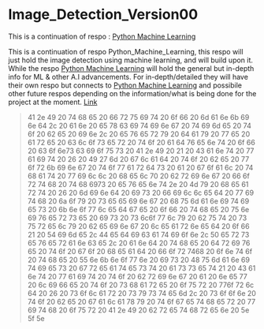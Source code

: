 # Image_Detection_Version00

This is a continuation of respo : 
[Python Machine Learning](https://github.com/CyborgVillager/Python_Machine_Learning)

This is a continuation of respo Python_Machine_Learning, this respo will just hold the image detection using machine learning, and will build upon it. While the respo [Python Machine Learning](https://github.com/CyborgVillager/Python_Machine_Learning) will hold the general but in-depth info for ML & other A.I advancements. For in-depth/detailed they will have their own respo but connects to [Python Machine Learning](https://github.com/CyborgVillager/Python_Machine_Learning) and possibile other future respos depending on the information/what is being done for the project at the moment.
[Link](https://github.com/CyborgVillager/Python_Machine_Learning)

>41 2e 49 20 74 68 65 20 66 72 75 69 74 20 6f 66 20 6d 61 6e 6b 69 6e 64 2c 20 61 6e 20 65 78 63 69 74 69 6e 67 20 74 69 6d 65 20 74 6f 20 62 65 20 69 6e 2c 20 65 76 65 72 79 20 64 61 79 20 77 65 20 61 72 65 20 63 6c 6f 73 65 72 20 74 6f 20 61 64 76 65 6e 74 20 6f 66 20 63 6f 6e73 63 69 6f 75 73 20 41 2e 49 20 21 20 43 61 6e 74 20 77 61 69 74 20 26 20 49 27 6d 20 67 6c 61 64 20 74 6f 20 62 65 20 77 6f 72 6b 69 6e 67 20 74 6f 77 61 72 64 73 20 61 20 67 6f 61 6c 20 74 68 61 74 20 77 69 6c 6c 20 68 65 6c 70 20 62 72 69 6e 67 20 66 6f 72 74 68 20 74 68 6973 20 65 76 65 6e 74 2e 20 4d 79 20 68 65 61 72 74 20 26 20 6d 69 6e 64 20 69 73 20 66 69 6c 6c 65 64 20 77 69 74 68 20 6a 6f 79 20 73 65 65 69 6e 67 20 68 75 6d 61 6e 69 74 69 65 73 20 6b 6e 6f 77 6c 65 64 67 65 20 6f 66 20 74 68 65 20 75 6e 69 76 65 72 73 65 20 69 73 20 73 6c6f 77 6c 79 20 62 75 74 20 73 75 72 65 6c 79 20 62 65 69 6e 67 20 6c 65 61 72 6e 65 64 20 6f 66 21 20 54 69 6d 65 2c 44 65 64 69 63 61 74 69 6f 6e 2c 50 65 72 73 65 76 65 72 61 6e 63 65 2c 20 61 6e 64 20 74 68 65 20 64 72 69 76 65 20 74 6f 20 67 6f 20 68 65 61 64 20 66 6f 72 7468 20 6f 6e 74 6f 20 74 68 65 20 55 6e 6b 6e 6f 77 6e 20 69 73 20 48 75 6d 61 6e 69 74 69 65 73 20 67 72 65 61 74 65 73 74 20 61 73 73 65 74 21 20 43 61 6e 74 20 77 61 69 74 20 74 6f 20 62 72 69 6e 67 20 61 20 6e 65 77 20 6c 69 66 65 20 74 6f 20 73 68 61 72 65 20 6f 75 72 20 776f 72 6c 64 20 26 20 73 6f 6c 61 72 20 73 79 73 74 65 6d 2c 20 73 6f 6f 6e 20 74 6f 20 62 65 20 67 61 6c 61 78 79 20 74 6f 67 65 74 68 65 72 20 77 69 74 68 20 6f 75 72 20 41 2e 49 20 62 72 65 74 68 72 65 6e 20 5e 5f 5e

 
